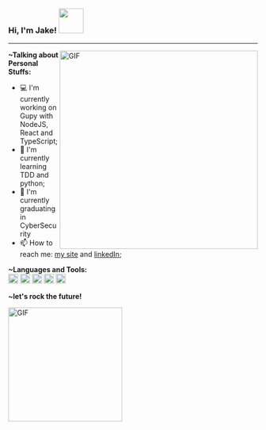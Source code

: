 ### Hi, I'm Jake! <img src="https://raw.githubusercontent.com/jakeliny/jakeliny/master/images/cat-gif.gif" width="50">
* * *


<img align="right" alt="GIF" src="https://raw.githubusercontent.com/jakeliny/jakeliny/master/images/work-gif.gif" width="400"/>


**~Talking about Personal Stuffs:**

- 💻 I'm currently working on Gupy with NodeJS, React and TypeScript;
- 🌱 I'm currently learning TDD and python; 
- 📝 I'm currently graduating in CyberSecurity
- 📫 How to reach me: [my site](https://jakeliny.com.br) and [linkedIn](https://www.linkedin.com/in/jakelinygracielly/);


**~Languages and Tools:**  
<code><img height="20" src="https://raw.githubusercontent.com/jakeliny/jakeliny/master/images/typescript.png"></code>
<code><img height="20" src="https://raw.githubusercontent.com/jakeliny/jakeliny/master/images/nodejs.png"></code>
<code><img height="20" src="https://raw.githubusercontent.com/jakeliny/jakeliny/master/images/react.png"></code>
<code><img height="20" src="https://raw.githubusercontent.com/jakeliny/jakeliny/master/images/javascript.png"></code>
<code><img height="20" src="https://raw.githubusercontent.com/jakeliny/jakeliny/master/images/python.png"></code>


**~let's rock the future!**

<img alt="GIF" src="https://raw.githubusercontent.com/jakeliny/jakeliny/master/images/nyan-cat-gif.gif" width="230" />



<!--
**jakeliny/jakeliny** is a ✨ _special_ ✨ repository because its `README.md` (this file) appears on your GitHub profile.

Here are some ideas to get you started:

- 🔭 I’m currently working on ...
- 🌱 I’m currently learning ...
- 👯 I’m looking to collaborate on ...
- 🤔 I’m looking for help with ...
- 💬 Ask me about ...
- 📫 How to reach me: ...
- 😄 Pronouns: ...
- ⚡ Fun fact: ...
-->
